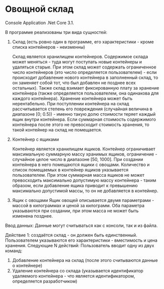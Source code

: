 # Овощной склад 

Console Application .Net Core 3.1.

В программе реализованы три вида сущностей:

1. Склад (есть ровно один в программе, его характеристики - кроме списка контейнеров - неизменны)

   Склад является хранилищем контейнеров. Содержимое склада может меняться - туда могут поступать новые контейнеры 
   и удаляться старые. При этом склад может содержать ограниченное число контейнеров (это число определяется пользователем) - если 
   происходит добавление нового контейнера в заполненный склад, то он заменяет собой тот, что был добавлен не позднее всех остальных). 
   Также склад взимает фиксированную плату за хранение контейнера (также определяется пользователем, она одинакова для каждого контейнера).
   Хранение контейнера может быть нерентабельно. При поступлении контейнера на склад рассчитывается степень его повреждения (случайная 
   величина в диапазоне [0; 0.5)) - именно такую долю стоимости теряет каждый ящик внутри контейнера. Если суммарная стоимость содержимого 
   контейнера после этого не превосходит стоимость хранения, то такой контейнер на склад не помещается.

2. Контейнер с ящиками
   
   Контейнер является хранилищем ящиков. Контейнер ограничивает максимальную суммарную массу хранимых ящиков, 
   ограничение - случайное целое число в диапазоне [50, 1000]. При создании контейнера в него помещаются ящики с овощами. 
   Количество и список помещаемых в контейнер ящиков указывается пользователем. При этом суммарная масса ящиков не может 
   превосходить максимально допустимую массу контейнера - таким образом, если добавление ящика приводит к превышению максимально 
   допустимой массы, то он не добавляется в контейнер.
   
4. Ящик с овощами
   Ящик овощей описывается двумя параметрами - массой в килограммах и ценой за килограмм. Оба параметра 
   указываются при создании, при этом масса не может быть изменена позднее.
   
Ввод данных:
Данные могут считываться как с консоли, так и из файла.

Действие 1: создаётся склад - он должен быть единственный. Пользователем указываются его характеристики - вместимость и цена хранения.
Следующие N действий: Пользователь вводит одну из двух команд:
1. Добавление контейнера на склад (после этого считываются данные о
контейнере)
2. Удаление контейнера со склада (указывается идентификатор
удаляемого контейнера - что является идентификатором, определяется разработчиком)

